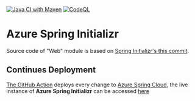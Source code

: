 [![Java CI with Maven](https://github.com/Azure/azure-spring-initializr/actions/workflows/maven.yml/badge.svg)](https://github.com/Azure/azure-spring-initializr/actions/workflows/maven.yml)
[![CodeQL](https://github.com/Azure/azure-spring-initializr/actions/workflows/codeql-analysis.yml/badge.svg)](https://github.com/Azure/azure-spring-initializr/actions/workflows/codeql-analysis.yml)

# Azure Spring Initializr

Source code of "Web" module is based on [Spring Initializr's this commit](https://github.com/spring-io/start.spring.io/commit/a4aa2e77d43bbad8a61646f3a2df6413e021846b). 

## Continues Deployment

[The GitHub Action](https://github.com/Azure/azure-spring-initializr/blob/main/.github/workflows/deploy-to-azure-spring-cloud.yml) deploys every change to [Azure Spring Cloud](https://azure.microsoft.com/en-us/services/spring-cloud/), the live instance of **Azure Spring Initializr** can be accessed [here](https://spring-initializr-spring-initializr.azuremicroservices.io/)



